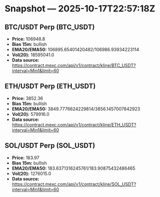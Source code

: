 # Snapshot — 2025-10-17T22:57:18Z

## BTC/USDT Perp (BTC_USDT)
- **Price:** 106948.8
- **Bias 15m:** bullish
- **EMA20/EMA50:** 106895.65401420482/106986.93934223114
- **Vol(20):** 18595041.0
- **Data source:** https://contract.mexc.com/api/v1/contract/kline/BTC_USDT?interval=Min1&limit=60

## ETH/USDT Perp (ETH_USDT)
- **Price:** 3852.36
- **Bias 15m:** bullish
- **EMA20/EMA50:** 3849.7776624229814/3856.1457007842923
- **Vol(20):** 579916.0
- **Data source:** https://contract.mexc.com/api/v1/contract/kline/ETH_USDT?interval=Min1&limit=60

## SOL/USDT Perp (SOL_USDT)
- **Price:** 183.97
- **Bias 15m:** bullish
- **EMA20/EMA50:** 183.6371316245761/183.90875432486465
- **Vol(20):** 1276015.0
- **Data source:** https://contract.mexc.com/api/v1/contract/kline/SOL_USDT?interval=Min1&limit=60
